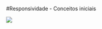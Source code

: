 #Responsividade - Conceitos iniciais

<img src="./assets/Captura de Tela 2024-04-04 às 11.42.21.png"/>

